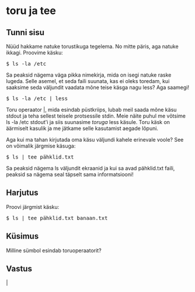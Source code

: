 # toru ja tee

## Tunni sisu

Nüüd hakkame natuke torustikuga tegelema. No mitte päris, aga natuke ikkagi. Proovime käsku:

<pre>$ ls -la /etc</pre>

Sa peaksid nägema väga pikka nimekirja, mida on isegi natuke raske lugeda. Selle asemel, et seda faili suunata, kas ei oleks toredam, kui saaksime seda väljundit vaadata mõne teise käsga nagu less? Aga saamegi!

<pre>$ ls -la /etc | less </pre>

Toru operaator |, mida esindab püstkriips, lubab meil saada mõne käsu stdout ja teha sellest teisele protsessile stdin. Meie näite puhul me võtsime ls -la /etc stdout'i ja siis suunasime <i>toruga</i> less käsule. Toru käsk on äärmiselt kasulik ja me jätkame selle kasutamist aegade lõpuni.

Aga kui ma tahan kirjutada oma käsu väljundi kahele erinevale voole? See on võimalik järgmise käsuga:

<pre>$ ls | tee pähklid.txt</pre>

Sa peaksid nägema ls väljundit ekraanid ja kui sa avad pähklid.txt faili, peaksid sa nägema seal täpselt sama informatsiooni!
 

## Harjutus

Proovi järgmist käsku:
<pre>$ ls | tee pähklid.txt banaan.txt</pre>

## Küsimus

Milline sümbol esindab toruoperaatorit?

## Vastus

|
